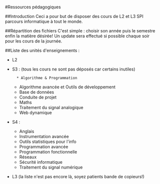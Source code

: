 ﻿#Ressources pédagogiques

##Introduction
Ceci a pour but de disposer des cours de L2 et L3 SPI parcours informatique à tout le monde.

##Répartition des fichiers
C'est simple : choisir son année puis le semestre enfin la matière désirée!
Un update sera effectué si possible chaque soir pour les cours de la journée.
 
##Liste des unités d'enseignements :

* L2  
- S3 : (tous les cours ne sont pas déposés car certains inutiles)  

        * Algorithme & Programmation  
	* Algorithme avancée et Outils de développement  
	* Base de données  
	* Conduite de projet
	* Maths
	* Traitement du signal analogique
	* Web dynamique

- S4 :  

	* Anglais  
	* Instrumentation avancée  
	* Outils statistiques pour l'info  
	* Programmation avancée  
	* Programmation fonctionnelle  
	* Réseaux  
	* Sécurité informatique  
	* Traitement du signal numérique    

* L3 (la liste n'est pas encore là, soyez patients bande de copieurs!)  